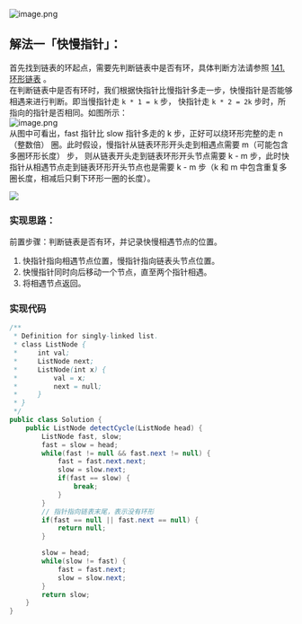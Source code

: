 ![image.png](https://cdn.nlark.com/yuque/0/2023/png/27354749/1697190922524-d7644359-f318-4057-8280-8c01550ce800.png#averageHue=%23f7f7f6&clientId=u40760733-70c2-4&from=paste&id=u57e15a6d&originHeight=1218&originWidth=1414&originalType=binary&ratio=2&rotation=0&showTitle=false&size=221358&status=done&style=none&taskId=ud01ddc9a-d839-4938-aa2d-9cb9fe2a8f9&title=)
## 解法一「快慢指针」：
首先找到链表的环起点，需要先判断链表中是否有环，具体判断方法请参照 [141. 环形链表](https://www.yuque.com/u26951862/petxba/kr7inobmvwl436zg) 。<br />在判断链表中是否有环时，我们根据快指针比慢指针多走一步，快慢指针是否能够相遇来进行判断。即当慢指针走 `k * 1 = k` 步， 快指针走 `k * 2 = 2k` 步时，所指向的指针是否相同。如图所示：<br />![image.png](https://cdn.nlark.com/yuque/0/2023/png/27354749/1697424059021-311aac2e-7d49-47f7-9bf6-9f83540c1705.png#averageHue=%23fefefe&clientId=uda8d4799-c17a-4&from=paste&id=u1dacc4d4&originHeight=738&originWidth=1262&originalType=binary&ratio=2&rotation=0&showTitle=false&size=59906&status=done&style=none&taskId=uf659f39a-ef4d-4c7e-9dfb-da931c23396&title=)<br />从图中可看出，fast 指针比 slow 指针多走的 k 步，正好可以绕环形完整的走 n（整数倍） 圈。此时假设，慢指针从链表环形开头走到相遇点需要 m（可能包含多圈环形长度） 步， 则从链表开头走到链表环形开头节点需要 k - m 步，此时快指针从相遇节点走到链表环形开头节点也是需要 k - m 步（k 和 m 中包含重复多圈长度，相减后只剩下环形一圈的长度）。

![](https://cdn.nlark.com/yuque/0/2023/jpeg/27354749/1697425767330-bae0667e-009b-401d-b013-c2409175eb55.jpeg)

### 实现思路：
前置步骤：判断链表是否有环，并记录快慢相遇节点的位置。

1. 快指针指向相遇节点位置，慢指针指向链表头节点位置。
2. 快慢指针同时向后移动一个节点，直至两个指针相遇。
3. 将相遇节点返回。
### 实现代码
```java
/**
 * Definition for singly-linked list.
 * class ListNode {
 *     int val;
 *     ListNode next;
 *     ListNode(int x) {
 *         val = x;
 *         next = null;
 *     }
 * }
 */
public class Solution {
    public ListNode detectCycle(ListNode head) {
        ListNode fast, slow;
        fast = slow = head;
        while(fast != null && fast.next != null) {
            fast = fast.next.next;
            slow = slow.next;
            if(fast == slow) {
                break;
            }
        }
        // 指针指向链表末尾，表示没有环形
        if(fast == null || fast.next == null) {
            return null;
        }

        slow = head;
        while(slow != fast) {
            fast = fast.next;
            slow = slow.next;
        }
        return slow;
    }
}
```

